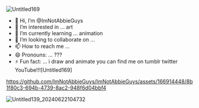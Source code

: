 ![Untitled169](https://github.com/ImNotAbbieGuys/ImNotAbbieGuys/assets/166914448/4f0d15be-f52f-4f7c-9fc6-061524e6a677)
- 👋 Hi, I’m @ImNotAbbieGuys
- 👀 I’m interested in ... art
- 🌱 I’m currently learning ... animation
- 💞️ I’m looking to collaborate on ...
- 📫 How to reach me ... 
- 😄 Pronouns: ... ???
- ⚡ Fun fact: ... i draw and animate you can find me on tumblr twitter YouTube!!![Untitled169]  

https://github.com/ImNotAbbieGuys/ImNotAbbieGuys/assets/166914448/8b1f80c3-694b-4739-8ac2-948f6d04bbf4

![Untitled139_20240622104732](https://github.com/ImNotAbbieGuys/ImNotAbbieGuys/assets/166914448/f8e11aee-9746-4d48-8202-55ced7e8d58d)



<!---
ImNotAbbieGuys/ImNotAbbieGuys is a ✨ special ✨ repository because its `README.md` (this file) appears on your GitHub profile.
You can click the Preview link to take a look at your changes.
--->

